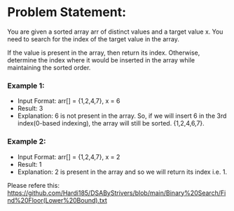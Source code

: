 # Problem Statement: 
You are given a sorted array arr of distinct values and a target value x. You need to search for the index of the target value in the array.

If the value is present in the array, then return its index. Otherwise, determine the index where it would be inserted in the array while maintaining the sorted order.

### Example 1:
- Input Format: arr[] = {1,2,4,7}, x = 6
- Result: 3
- Explanation: 6 is not present in the array. So, if we will insert 6 in the 3rd index(0-based indexing), the array will still be sorted. {1,2,4,6,7}.

### Example 2:
- Input Format: arr[] = {1,2,4,7}, x = 2
- Result: 1
- Explanation: 2 is present in the array and so we will return its index i.e. 1.



Please refere this:
https://github.com/Hardi185/DSAByStrivers/blob/main/Binary%20Search/Find%20Floor(Lower%20Bound).txt
